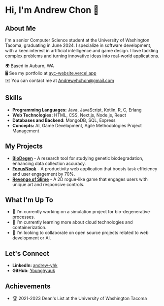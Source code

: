 # Hi, I'm Andrew Chon 👋

## About Me
I'm a senior Computer Science student at the University of Washington Tacoma, graduating in June 2024. I specialize in software development, with a keen interest in artificial intelligence and game design. I love tackling complex problems and turning innovative ideas into real-world applications.

🌍  Based in Auburn, WA  
🖥️  See my portfolio at [ayc-website.vercel.app](https://ayc-website.vercel.app/)  
✉️  You can contact me at [Andrewyhchon@gmail.com](mailto:Andrewyhchon@gmail.com)

## Skills
- **Programming Languages:** Java, JavaScript, Kotlin, R, C, Erlang
- **Web Technologies:** HTML, CSS, Next.js, Node.js, React
- **Databases and Backend:** MongoDB, SQL, Express
- **Concepts:** AI, Game Development, Agile Methodologies Project Management

## My Projects
- **[BioDegen](https://algorithm0r.github.io/BioDegen/)** - A research tool for studying genetic biodegradation, enhancing data collection accuracy.
- **[FocusNook](https://github.com/Younghyuuk/FocusNook/tree/develop)** - A productivity web application that boosts task efficiency and user engagement by 70%.
- **[Revenge of Slime](https://younghyuuk.github.io/Revenge_of_Slime/)** - A 2D rogue-like game that engages users with unique art and responsive controls.

## What I'm Up To
- 🔭 I’m currently working on a simulation project for bio-degenerative processes.
- 🌱 I’m currently learning more about cloud technologies and containerization.
- 👯 I’m looking to collaborate on open source projects related to web development or AI.

## Let's Connect
- **LinkedIn:** [andrew-yhk](https://www.linkedin.com/in/andrew-yhk/)
- **GitHub:** [Younghyuuk](https://github.com/Younghyuuk)

## Achievements
- 🏆 2021-2023 Dean's List at the University of Washington Tacoma

